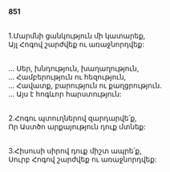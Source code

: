 **851**

\
1.Մարմնի ցանկություն մի կատարեք,\
Այլ Հոգով շարժվեք ու առաջնորդվեք:

\
 ... Սեր, խնդություն, խաղաղություն,\
 ... Համբերություն ու հեզություն,\
 ... Հավատք, բարություն ու քաղցրություն.\
 ... Այս է հոգևոր հարստություն:

\
2.Հոգու պտուղներով զարդարվե՛ք,\
Որ Աստծո արքայություն դուք մտնեք:

\
3.Հիսուսի սիրով դուք միշտ ապրե՛ք,\
Սուրբ Հոգով շարժվեք ու առաջնորդվեք:
